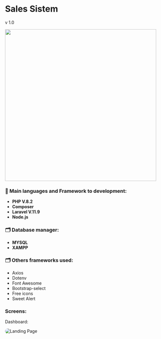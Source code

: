 <h1>Sales Sistem</h1>
v 1.0


<p align="start">
<img width="500px"  src="https://skillicons.dev/icons?i=php,laravel,tailwind,bootstrap,jquery,mysql,nodejs,git,github,ps,perline=10"  />
</p>




<h3>&#128640;  Main languages and Framework to development:</h3>

- <strong>PHP V.8.2</strong>
- <strong>Composer</strong>
- <strong> Laravel V.11.9</strong>
- <strong> Node.js </strong> 

<h3>🗂️ Database manager: </h3>

- <strong>MYSQL</strong>
- <strong>XAMPP</strong>

<h3>🗂️ Others frameworks used: </h3>


- Axios
- Dotenv
- Font Awesome
- Bootstrap-select
- Free icons
- Sweet Alert



<h3>Screens: </h3>

Dashboard: 

<img src="#" alt="Landing Page" style="max-width: 400px; border-radius: 10px;">